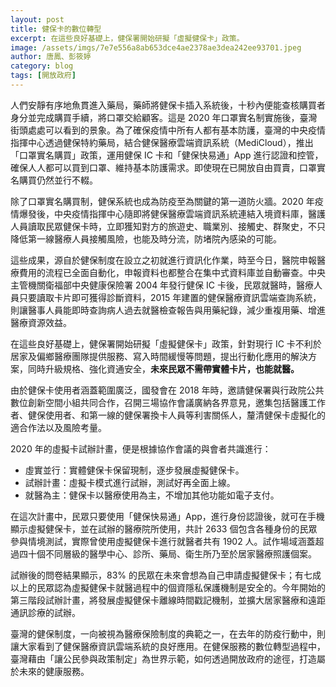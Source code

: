 ```yaml
---
layout: post
title: 健保卡的數位轉型
excerpt: 在這些良好基礎上，健保署開始研擬「虛擬健保卡」政策。
image: /assets/imgs/7e7e556a8ab653dce4ae2378ae3dea242ee93701.jpeg
author: 唐鳳、彭筱婷
category: blog
tags: [開放政府]
---
```


人們安靜有序地魚貫進入藥局，藥師將健保卡插入系統後，十秒內便能查核購買者身分並完成購買手續，將口罩交給顧客。這是 2020 年口罩實名制實施後，臺灣街頭處處可以看到的景象。為了確保疫情中所有人都有基本防護，臺灣的中央疫情指揮中心透過健保特約藥局，結合健保醫療雲端資訊系統（MediCloud），推出「口罩實名購買」政策，運用健保 IC 卡和「健保快易通」App 進行認證和控管，確保人人都可以買到口罩、維持基本防護需求。即使現在已開放自由買賣，口罩實名購買仍然並行不輟。

除了口罩實名購買制，健保系統也成為防疫至為關鍵的第一道防火牆。2020 年疫情爆發後，中央疫情指揮中心隨即將健保醫療雲端資訊系統連結入境資料庫，醫護人員讀取民眾健保卡時，立即獲知對方的旅遊史、職業別、接觸史、群聚史，不只降低第一線醫療人員接觸風險，也能及時分流，防堵院內感染的可能。

這些成果，源自於健保制度在設立之初就進行資訊化作業，時至今日，醫院申報醫療費用的流程已全面自動化，申報資料也都整合在集中式資料庫並自動審查。中央主管機關衛福部中央健康保險署 2004 年發行健保 IC 卡後，民眾就醫時，醫療人員只要讀取卡片即可獲得診斷資料，2015 年建置的健保醫療資訊雲端查詢系統，則讓醫事人員能即時查詢病人過去就醫檢查報告與用藥紀錄，減少重複用藥、增進醫療資源效益。

在這些良好基礎上，健保署開始研擬「虛擬健保卡」政策，針對現行 IC 卡不利於居家及偏鄉醫療團隊提供服務、寫入時間緩慢等問題，提出行動化應用的解決方案，同時升級規格、強化資通安全，<b>未來民眾不需帶實體卡片，也能就醫。</b>

由於健保卡使用者涵蓋範圍廣泛，國發會在 2018 年時，邀請健保署與行政院公共數位創新空間小組共同合作，召開三場協作會議廣納各界意見，邀集包括醫護工作者、健保使用者、和第一線的健保署換卡人員等利害關係人，釐清健保卡虛擬化的適合作法以及風險考量。

2020 年的虛擬卡試辦計畫，便是根據協作會議的與會者共識進行：

- 虛實並行：實體健保卡保留現制，逐步發展虛擬健保卡。
- 試辦計畫：虛擬卡模式進行試辦，測試好再全面上線。
- 就醫為主：健保卡以醫療使用為主，不增加其他功能如電子支付。

在這次計畫中，民眾只要使用「健保快易通」App，進行身份認證後，就可在手機顯示虛擬健保卡，並在試辦的醫療院所使用，共計 2633 個包含各種身份的民眾參與情境測試，實際曾使用虛擬健保卡進行就醫者共有 1902 人。試作場域涵蓋超過四十個不同層級的醫學中心、診所、藥局、衛生所乃至於居家醫療照護個案。

試辦後的問卷結果顯示，83% 的民眾在未來會想為自己申請虛擬健保卡；有七成以上的民眾認為虛擬健保卡就醫過程中的個資隱私保護機制是安全的。今年開始的第三階段試辦計畫，將發展虛擬健保卡離線時間戳記機制，並擴大居家醫療和遠距通訊診療的試辦。

臺灣的健保制度，一向被視為醫療保險制度的典範之一，在去年的防疫行動中，則讓大家看到了健保醫療資訊雲端系統的良好應用。在健保服務的數位轉型過程中，臺灣藉由「讓公民參與政策制定」為世界示範，如何透過開放政府的途徑，打造屬於未來的健康服務。
